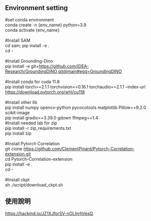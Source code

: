## Environment setting
#set conda environment\
conda create -n {env_name} python=3.9\
conda activate {env_name}\
\
#Install SAM\
cd sam; pip install -e .\
cd -\
\
#Install Grounding-Dino\
pip install -e git+https://github.com/IDEA-Research/GroundingDINO.git@main#egg=GroundingDINO \
\
#Install conda for cuda 11.8\
pip install torch==2.1.1 torchvision==0.16.1 torchaudio==2.1.1 –index-url https://download.pytorch.org/whl/cu118 \
\
#Install other lib\
pip install numpy opencv-python pycocotools matplotlib Pillow==9.2.0 scikit-image \
pip install gradio==3.39.0 gdown ffmpeg==1.4\
#Install needed lab for zip\
pip install -r zip_requirements.txt\
pip install zip\
\
#Install Pytorch Correlation \
git clone https://github.com/ClementPinard/Pytorch-Correlation-extension.git \
cd Pytorch-Correlation-extension \
pip install -e . \
cd - \
\
#Install ckpt\
sh ./script/download_ckpt.sh

## 使用說明
https://hackmd.io/JZ1XJforSV-nOLlnrhVesQ
